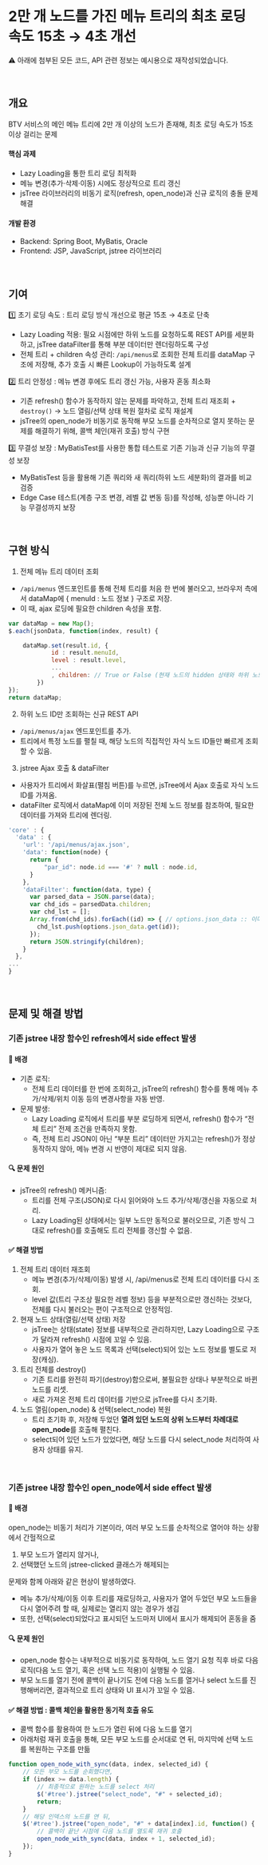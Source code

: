 # 2만 개 노드를 가진 메뉴 트리의 최초 로딩 속도 15초 → 4초 개선
⚠️ 아래에 첨부된 모든 코드, API 관련 정보는 예시용으로 재작성되었습니다.

<br>

## 개요
BTV 서비스의 메인 메뉴 트리에 2만 개 이상의 노드가 존재해, 최초 로딩 속도가 15초 이상 걸리는 문제

#### 핵심 과제
- Lazy Loading을 통한 트리 로딩 최적화
- 메뉴 변경(추가·삭제·이동) 시에도 정상적으로 트리 갱신
- jsTree 라이브러리의 비동기 로직(refresh, open_node)과 신규 로직의 충돌 문제 해결

#### 개발 환경
- Backend: Spring Boot, MyBatis, Oracle
- Frontend: JSP, JavaScript, jstree 라이브러리

<br>

## 기여
1️⃣ 초기 로딩 속도 : 트리 로딩 방식 개선으로 평균 15초 → 4초로 단축
- Lazy Loading 적용: 필요 시점에만 하위 노드를 요청하도록 REST API를 세분화하고, jsTree dataFilter를 통해 부분 데이터만 렌더링하도록 구성
- 전체 트리 + children 속성 관리: `/api/menus`로 조회한 전체 트리를 dataMap 구조에 저장해, 추가 호출 시 빠른 Lookup이 가능하도록 설계

2️⃣ 트리 안정성 : 메뉴 변경 후에도 트리 갱신 가능, 사용자 혼동 최소화
- 기존 refresh() 함수가 동작하지 않는 문제를 파악하고, 전체 트리 재조회 + `destroy()` → 노드 열림/선택 상태 복원 절차로 로직 재설계
- jsTree의 open_node가 비동기로 동작해 부모 노드를 순차적으로 열지 못하는 문제를 해결하기 위해, 콜백 체인(재귀 호출) 방식 구현

3️⃣ 무결성 보장 : MyBatisTest를 사용한 통합 테스트로 기존 기능과 신규 기능의 무결성 보장
- MyBatisTest 등을 활용해 기존 쿼리와 새 쿼리(하위 노드 세분화)의 결과를 비교 검증
- Edge Case 테스트(계층 구조 변경, 레벨 값 변동 등)를 작성해, 성능뿐 아니라 기능 무결성까지 보장

<br>

## 구현 방식
1.	전체 메뉴 트리 데이터 조회
- `/api/menus` 엔드포인트를 통해 전체 트리를 처음 한 번에 불러오고, 브라우저 측에서 dataMap에 { menuId : 노드 정보 } 구조로 저장.
- 이 때, ajax 로딩에 필요한 children 속성을 포함.
```javascript
var dataMap = new Map();
$.each(jsonData, function(index, result) {

    dataMap.set(result.id, {
            id : result.menuId,
            level : result.level,
            ...
            , children: // True or False (현재 노드의 hidden 상태와 하위 노드의 개수에 따라 조건부로 정해짐)
        })
});
return dataMap;
```
2.	하위 노드 ID만 조회하는 신규 REST API
- `/api/menus/ajax` 엔드포인트를 추가.
- 트리에서 특정 노드를 펼칠 때, 해당 노드의 직접적인 자식 노드 ID들만 빠르게 조회할 수 있음.
3.	jstree Ajax 호출 & dataFilter
- 사용자가 트리에서 화살표(펼침 버튼)를 누르면, jsTree에서 Ajax 호출로 자식 노드 ID를 가져옴.
- dataFilter 로직에서 dataMap에 이미 저장된 전체 노드 정보를 참조하여, 필요한 데이터를 가져와 트리에 렌더링.
```javascript
'core' : {
  'data' : {
    'url': '/api/menus/ajax.json',
    'data': function(node) {
      return {
          "par_id": node.id === '#' ? null : node.id,
      }
    },
    'dataFilter': function(data, type) {
      var parsed_data = JSON.parse(data);
      var chd_ids = parsedData.children;
      var chd_lst = [];
      Array.from(chd_ids).forEach((id) => { // options.json_data :: 이미 저장된 전체 노드 정보
        chd_lst.push(options.json_data.get(id));
      });
      return JSON.stringify(children);
    }
  },
...
}
```

<br>

## 문제 및 해결 방법
### 기존 jstree 내장 함수인 refresh에서 side effect 발생
#### 📖 배경
- 기존 로직:
    - 전체 트리 데이터를 한 번에 조회하고, jsTree의 refresh() 함수를 통해 메뉴 추가/삭제/위치 이동 등의 변경사항을 자동 반영.
- 문제 발생:
    - Lazy Loading 로직에서 트리를 부분 로딩하게 되면서, refresh() 함수가 “전체 트리” 전제 조건을 만족하지 못함.
    - 즉, 전체 트리 JSON이 아닌 “부분 트리” 데이터만 가지고는 refresh()가 정상 동작하지 않아, 메뉴 변경 시 반영이 제대로 되지 않음.

#### 🔍 문제 원인
- jsTree의 refresh() 메커니즘:
    - 트리를 전체 구조(JSON)로 다시 읽어와야 노드 추가/삭제/갱신을 자동으로 처리.
    - Lazy Loading된 상태에서는 일부 노드만 동적으로 불러오므로, 기존 방식 그대로 refresh()를 호출해도 트리 전체를 갱신할 수 없음.

#### ✅ 해결 방법
1.	전체 트리 데이터 재조회
    - 메뉴 변경(추가/삭제/이동) 발생 시, /api/menus로 전체 트리 데이터를 다시 조회.
    - level 값(트리 구조상 필요한 레벨 정보) 등을 부분적으로만 갱신하는 것보다, 전체를 다시 불러오는 편이 구조적으로 안정적임.
2.	현재 노드 상태(열림/선택 상태) 저장
    - jsTree는 상태(state) 정보를 내부적으로 관리하지만, Lazy Loading으로 구조가 달라져 refresh() 시점에 꼬일 수 있음.
    - 사용자가 열어 놓은 노드 목록과 선택(select)되어 있는 노드 정보를 별도로 저장(캐싱).
3.	트리 전체를 destroy()
    - 기존 트리를 완전히 파기(destroy)함으로써, 불필요한 상태나 부분적으로 바뀐 노드를 리셋.
    - 새로 가져온 전체 트리 데이터를 기반으로 jsTree를 다시 초기화.
4.	노드 열림(open_node) & 선택(select_node) 복원
    - 트리 초기화 후, 저장해 두었던 **열려 있던 노드의 상위 노드부터 차례대로 open_node**를 호출해 펼친다.
    - select되어 있던 노드가 있었다면, 해당 노드를 다시 select_node 처리하여 사용자 상태를 유지.

<br>

### 기존 jstree 내장 함수인 open_node에서 side effect 발생
#### 📖 배경
open_node는 비동기 처리가 기본이라, 여러 부모 노드를 순차적으로 열어야 하는 상황에서 간헐적으로

1.	부모 노드가 열리지 않거나,
2.	선택했던 노드의 jstree-clicked 클래스가 해제되는

문제와 함께 아래와 같은 현상이 발생하였다.
- 메뉴 추가/삭제/이동 이후 트리를 재로딩하고, 사용자가 열어 두었던 부모 노드들을 다시 열어주려 할 때,
실제로는 열리지 않는 경우가 생김
- 또한, 선택(select)되었다고 표시되던 노드마저 UI에서 표시가 해제되어 혼동을 줌

#### 🔍 문제 원인
- open_node 함수는 내부적으로 비동기로 동작하여, 노드 열기 요청 직후 바로 다음 로직(다음 노드 열기, 혹은 선택 노드 적용)이 실행될 수 있음.
- 부모 노드를 열기 전에 콜백이 끝나기도 전에 다음 노드를 열거나 select 노드를 진행해버리면, 결과적으로 트리 상태와 UI 표시가 꼬일 수 있음.

#### ✅ 해결 방법 : 콜백 체인을 활용한 동기적 호출 유도
- 콜백 함수를 활용하여 한 노드가 열린 뒤에 다음 노드를 열기
- 아래처럼 재귀 호출을 통해, 모든 부모 노드를 순서대로 연 뒤, 마지막에 선택 노드를 복원하는 구조를 만듦
```javascript
function open_node_with_sync(data, index, selected_id) {
    // 모든 부모 노드를 순회했다면,
    if (index >= data.length) {
        // 최종적으로 원하는 노드를 select 처리
        $('#tree').jstree("select_node", "#" + selected_id);
        return;
    }
    // 해당 인덱스의 노드를 연 뒤,
    $('#tree').jstree("open_node", "#" + data[index].id, function() {
        // 콜백이 끝난 시점에 다음 노드를 열도록 재귀 호출
        open_node_with_sync(data, index + 1, selected_id);
    });
}
```
